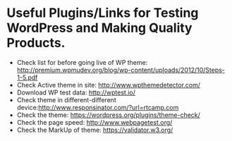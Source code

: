 # Useful Plugins/Links for Testing WordPress and Making Quality Products.

- Check list for before going live of WP theme: http://premium.wpmudev.org/blog/wp-content/uploads/2012/10/Steps-1-5.pdf
- Check Active theme in site: http://www.wpthemedetector.com/
- Download WP test data: http://wptest.io/
- Check theme in different-different device:http://www.responsinator.com/?url=rtcamp.com
- Check the theme: https://wordpress.org/plugins/theme-check/
- Check the page speed: http://www.webpagetest.org/
- Check the MarkUp of theme: https://validator.w3.org/

